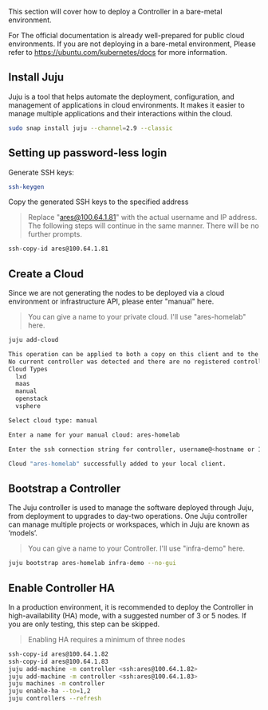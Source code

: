 This section will cover how to deploy a Controller in a bare-metal environment.

For The official documentation is already well-prepared for public cloud environments. If you are not deploying in a bare-metal environment, Please refer to https://ubuntu.com/kubernetes/docs for more information.

## Install Juju

Juju is a tool that helps automate the deployment, configuration, and management of applications in cloud environments. It makes it easier to manage multiple applications and their interactions within the cloud.

```bash
sudo snap install juju --channel=2.9 --classic
```

## Setting up password-less login

Generate SSH keys:

```bash
ssh-keygen
```

Copy the generated SSH keys to the specified address

> Replace "ares@100.64.1.81" with the actual username and IP address. The following steps will continue in the same manner. There will be no further prompts.

```bash
ssh-copy-id ares@100.64.1.81
```

## Create a Cloud

Since we are not generating the nodes to be deployed via a cloud environment or infrastructure API, please enter "manual" here.

> You can give a name to your private cloud. I'll use "ares-homelab" here.

```bash
juju add-cloud

This operation can be applied to both a copy on this client and to the one on a controller.
No current controller was detected and there are no registered controllers on this client: either bootstrap one or register one.
Cloud Types
  lxd
  maas
  manual
  openstack
  vsphere

Select cloud type: manual

Enter a name for your manual cloud: ares-homelab

Enter the ssh connection string for controller, username@<hostname or IP> or <hostname or IP>: ares@100.64.1.81

Cloud "ares-homelab" successfully added to your local client.
```

## Bootstrap a Controller

The Juju controller is used to manage the software deployed through Juju, from deployment to upgrades to day-two operations. One Juju controller can manage multiple projects or workspaces, which in Juju are known as ‘models’.

> You can give a name to your Controller. I'll use "infra-demo" here.

```Bash
juju bootstrap ares-homelab infra-demo --no-gui
```

## Enable Controller HA

In a production environment, it is recommended to deploy the Controller in high-availability (HA) mode, with a suggested number of 3 or 5 nodes. If you are only testing, this step can be skipped.

> Enabling HA requires a minimum of three nodes

```Bash
ssh-copy-id ares@100.64.1.82
ssh-copy-id ares@100.64.1.83
juju add-machine -m controller <ssh:ares@100.64.1.82>
juju add-machine -m controller <ssh:ares@100.64.1.83>
juju machines -m controller
juju enable-ha --to=1,2
juju controllers --refresh
```

<!-- ##{"timestamp":1667750400}## -->